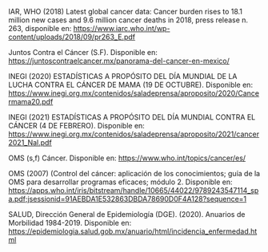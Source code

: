 IAR, WHO (2018) Latest global cancer data: Cancer burden rises to 18.1 million new cases and 9.6 million cancer deaths in 2018, press release n. 263, disponible en: https://www.iarc.who.int/wp-content/uploads/2018/09/pr263_E.pdf

Juntos Contra el Cáncer (S.F). Disponible en: https://juntoscontraelcancer.mx/panorama-del-cancer-en-mexico/

INEGI (2020) ESTADÍSTICAS A PROPÓSITO DEL DÍA MUNDIAL DE LA LUCHA CONTRA EL CÁNCER DE MAMA (19 DE OCTUBRE). Disponible en: https://www.inegi.org.mx/contenidos/saladeprensa/aproposito/2020/Cancermama20.pdf

INEGI (2021) ESTADÍSTICAS A PROPÓSITO DEL DÍA MUNDIAL CONTRA EL CÁNCER (4 DE FEBRERO). Disponible en: https://www.inegi.org.mx/contenidos/saladeprensa/aproposito/2021/cancer2021_Nal.pdf

OMS (s,f) Cáncer. Disponible en: https://www.who.int/topics/cancer/es/

OMS (2007) (Control del cáncer: aplicación de los conocimientos; guía de la OMS para desarrollar programas eficaces; módulo 2. Disponible en: https://apps.who.int/iris/bitstream/handle/10665/44022/9789243547114_spa.pdf;jsessionid=91AEBDA1E532863DBDA78690D0F4A128?sequence=1

SALUD, Dirección General de Epidemiología (DGE). (2020). Anuarios de Morbilidad 1984-2019. Disponible en: https://epidemiologia.salud.gob.mx/anuario/html/incidencia_enfermedad.html
